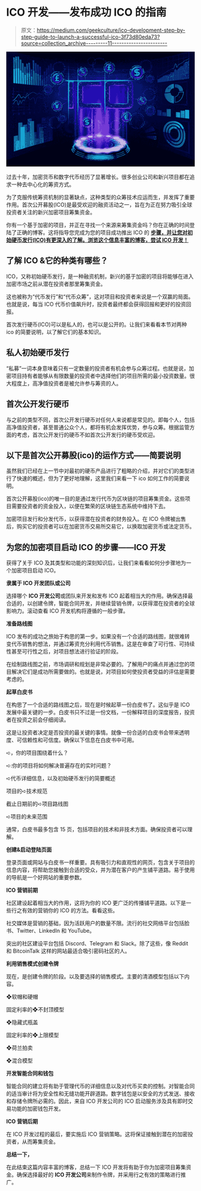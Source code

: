 # ICO 开发——发布成功 ICO 的指南

> 原文：<https://medium.com/geekculture/ico-development-step-by-step-guide-to-launch-a-successful-ico-3f73d80eda73?source=collection_archive---------11----------------------->

![](img/426c97e5aec35c02497252756011ebe5.png)

过去十年，加密货币和数字代币经历了显著增长。很多创业公司和新兴项目都在追求一种去中心化的筹资方式。

为了克服传统筹资机制的显著缺点，这种类型的众筹技术应运而生，并发挥了重要作用。首次公开募股(ICO)是最受欢迎的融资活动之一，旨在为正在努力吸引全球投资者关注的新兴加密项目筹集资金。

你有一个基于加密的项目，并正在寻找一个来源来筹集资金吗？你在正确的时间登陆了正确的博客。这将指导您完成为您的项目成功推出 ICO 的 [**步骤，并让您对初始硬币发行(ICO)有更深入的了解。浏览这个信息丰富的博客，尝试 ICO 开发！**](https://www.inoru.com/ico-development)

## **了解 ICO &它的种类有哪些？**

ICO，又称初始硬币发行，是一种融资机制，新兴的基于加密的项目将能够在进入加密市场之前从潜在投资者那里筹集资金。

这也被称为“代币发行”和“代币众筹”，这对项目和投资者来说是一个双赢的局面。也就是说，每当 ICO 代币价值飙升时，投资者最终都会获得回报和更好的投资回报。

首次发行硬币(ICO)可以是私人的，也可以是公开的。让我们来看看本节对两种 ico 的简要说明，以了解它们的基本知识。

## **私人初始硬币发行**

“私募”一词本身意味着只有一定数量的投资者有机会参与众筹过程。也就是说，加密项目持有者能够从有限数量的投资者中选择他们的项目所需的最小投资数量。很大程度上，高净值投资者是被允许参与筹资的人。

## **首次公开发行硬币**

与之前的类型不同，首次公开发行硬币对任何人来说都是常见的。即每个人，包括高净值投资者，甚至普通公众个人，都将有机会发挥优势，参与众筹。根据监管方面的考虑，首次公开发行的硬币不如首次公开发行的硬币受欢迎。

## **以下是首次公开募股(ico)的运作方式——简要说明**

虽然我们已经在上一节中对最初的硬币产品进行了粗略的介绍，并对它们的类型进行了快速的概述，但为了更好地理解，这里我们来看一下 ico 如何工作的简要说明。

首次公开募股(ico)的唯一目的是通过发行代币为区块链的项目筹集资金。这些项目需要投资者的资金投入，以便在繁荣的区块链生态系统中维持下去。

加密项目发行和分发代币，以获得潜在投资者的财务投入。在 ICO 令牌被出售后，购买它的投资者可以在加密货币交易所交易它，以换取加密货币或法定货币。

## **为您的加密项目启动 ICO 的步骤——ICO 开发**

获得了关于 ICO 及其类型和功能的深刻知识后，让我们来看看如何分步骤地为一个加密项目启动 ICO。

**隶属于 ICO 开发团队或公司**

选择哪个 **ICO 开发公司**或团队来开发和发布 ICO 起着相当大的作用。确保选择最合适的，以创建令牌，智能合同开发，并继续营销令牌，以获得潜在投资者的全球影响力。滚动查看 ICO 开发机构将遵循的一般步骤。

**准备路线图**

ICO 发布的成功之旅始于构思的第一步。如果没有一个合适的路线图，就很难转变代币销售的想法，并通过筹资充分利用代币销售。这是在审查了可行性、可持续性甚至可行性之后，对项目想法进行验证的阶段。

在绘制路线图之前，市场调研和规划是非常必要的。了解用户的痛点并通过您的项目解决它们是成功所需要做的。也就是说，对项目如何使投资者受益的评估是需要考虑的。

**起草白皮书**

在构思了一个合适的路线图之后，现在是时候起草一份白皮书了。这似乎是 ICO 发展中最关键的一步。白皮书只不过是一份文档，一份解释项目的深度报告，投资者在投资之前会仔细阅读。

这是让投资者决定是否投资的最关键的事情。就像一份合适的白皮书会带来透明度、可信赖性和可信度。确保以下信息在白皮书中可用。

➪，你的项目围绕着什么？

➪:你的项目将如何解决普遍存在的实时问题？

➪代币详细信息，以及初始硬币发行的简要概述

项目的➪技术规范

截止日期前的➪项目路线图

➪项目的未来范围

通常，白皮书最多包含 15 页，包括项目的技术和非技术方面。确保投资者可以理解。

**创建&启动登陆页面**

登录页面或网站与白皮书一样重要。具有吸引力和直观性的网页，包含关于项目的信息内容，将帮助您接触到合适的受众，并为潜在客户的产生铺平道路。易于使用的导航是一个好网站的重要参数。

**ICO 营销前期**

社区建设起着相当大的作用，这将为你的 ICO 更广泛的传播铺平道路。以下是一些行之有效的营销你的 ICO 的方法。看看这些。

社交媒体是营销的基础，因为活跃用户的数量不限。流行的社交网络平台包括脸书、Twitter、LinkedIn 和 YouTube。

突出的社区建设平台包括 Discord、Telegram 和 Slack。除了这些，像 Reddit 和 BitcoinTalk 这样的网站最适合吸引密码社区的人。

**利用销售模式创建令牌**

现在，是创建令牌的阶段。以及要选择的销售模式。主要的清酒模型包括以下内容。

❖软帽和硬帽

固定利率的❖不封顶模型

❖隐藏式瓶盖

固定利率的❖上限模型

❖荷兰拍卖

❖混合模型

**开发智能合同和钱包**

智能合同的建立将有助于管理代币的详细信息以及对代币买卖的控制。对智能合同的适当审计将为安全性和无缝功能开辟道路。数字钱包是以安全的方式发送、接收和存储令牌所必需的。因此，来自 ICO 开发公司的 ICO 启动服务涉及具有即时交易功能的加密钱包开发。

**ICO 营销后期**

在 ICO 开发过程的最后，要实施后 ICO 营销策略。这将保证接触到潜在的加密投资者，从而筹集资金。

**总结一下，**

在此结束这篇内容丰富的博客，总结一下 ICO 开发将有助于你为加密项目筹集资金。确保选择最好的 **ICO 开发公司**来制作令牌，并采用行之有效的策略进行推广。